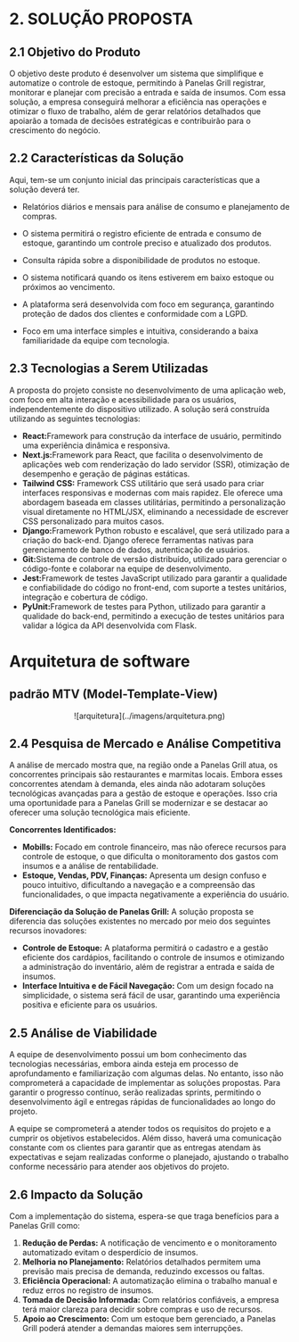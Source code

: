# **2. SOLUÇÃO PROPOSTA**

## **2.1 Objetivo do Produto**

<p>O objetivo deste produto é desenvolver um sistema que simplifique e automatize o controle de estoque, permitindo à Panelas Grill registrar, monitorar e planejar com precisão a entrada e saída de insumos. Com essa solução, a empresa conseguirá melhorar a eficiência nas operações e otimizar o fluxo de trabalho, além de gerar relatórios detalhados que apoiarão a tomada de decisões estratégicas e contribuirão para o crescimento do negócio.</p>

## **2.2 Características da Solução**

<p>Aqui, tem-se um conjunto inicial das principais características que a solução deverá ter.</p>

- <p>Relatórios diários e mensais para análise de consumo e planejamento de compras.</p>
- <p>O sistema permitirá o registro eficiente de entrada e consumo de estoque, garantindo um controle preciso e atualizado dos produtos.</p>
- <P>Consulta rápida sobre a disponibilidade de produtos no estoque.</p>
- <P>O sistema notificará quando os itens estiverem em baixo estoque ou próximos ao vencimento.
- <p>A plataforma será desenvolvida com foco em segurança, garantindo proteção de dados dos clientes e conformidade com a LGPD.</p>
- <p>Foco em uma interface simples e intuitiva, considerando a baixa familiaridade da equipe com tecnologia.</p>

## **2.3 Tecnologias a Serem Utilizadas**

<p>A proposta do projeto consiste no desenvolvimento de uma aplicação web, com foco em alta interação e acessibilidade para os usuários, independentemente do dispositivo utilizado. A solução será construída utilizando as seguintes tecnologias:</p>
<ul>
    <li><strong>React:</strong>Framework para construção da interface de usuário, permitindo uma experiência dinâmica e responsiva.</li>
    <li><strong>Next.js:</strong>Framework para React, que facilita o desenvolvimento de aplicações web com renderização do lado servidor (SSR), otimização de desempenho e geração de páginas estáticas.</li>
    <li><strong>Tailwind CSS:</strong> Framework CSS utilitário que será usado para criar interfaces responsivas e modernas com mais rapidez. Ele oferece uma abordagem baseada em classes utilitárias, permitindo a personalização visual diretamente no HTML/JSX, eliminando a necessidade de escrever CSS personalizado para muitos casos.</li>    
    <li><strong>Django:</strong>Framework Python robusto e escalável, que será utilizado para a criação do back-end. Django oferece ferramentas nativas para gerenciamento de banco de dados, autenticação de usuários.</li>
    <li><strong>Git:</strong>Sistema de controle de versão distribuído, utilizado para gerenciar o código-fonte e colaborar na equipe de desenvolvimento.</li>
    <li><strong>Jest:</strong>Framework de testes JavaScript utilizado para garantir a qualidade e confiabilidade do código no front-end, com suporte a testes unitários, integração e cobertura de código.</li>
    <li><strong>PyUnit:</strong>Framework de testes para Python, utilizado para garantir a qualidade do back-end, permitindo a execução de testes unitários para validar a lógica da API desenvolvida com Flask.</li>
</ul>

# **Arquitetura de software**

## **padrão MTV (Model-Template-View)**

<center>
  ![arquitetura](../imagens/arquitetura.png)
</center>

## **2.4 Pesquisa de Mercado e Análise Competitiva**

<p>A análise de mercado mostra que, na região onde a Panelas Grill atua, os concorrentes principais são restaurantes e marmitas locais. Embora esses concorrentes atendam à demanda, eles ainda não adotaram soluções tecnológicas avançadas para a gestão de estoque e operações. Isso cria uma oportunidade para a Panelas Grill se modernizar e se destacar ao oferecer uma solução tecnológica mais eficiente.</p>

<p><strong>Concorrentes Identificados:</strong></p>
<ul>
    <li><strong>Mobills:</strong> Focado em controle financeiro, mas não oferece recursos para controle de estoque, o que dificulta o monitoramento dos gastos com insumos e a análise de rentabilidade.</li>
    <li><strong>Estoque, Vendas, PDV, Finanças:</strong> Apresenta um design confuso e pouco intuitivo, dificultando a navegação e a compreensão das funcionalidades, o que impacta negativamente a experiência do usuário.</li>
</ul>

<p><strong>Diferenciação da Solução de Panelas Grill:</strong> A solução proposta se diferencia das soluções existentes no mercado por meio dos seguintes recursos inovadores:</p>

<ul>
    <li><strong>Controle de Estoque:</strong> A plataforma permitirá o cadastro e a gestão eficiente dos cardápios, facilitando o controle de insumos e otimizando a administração do inventário, além de registrar a entrada e saída de insumos.</li>
    <li><strong>Interface Intuitiva e de Fácil Navegação:</strong> Com um design focado na simplicidade, o sistema será fácil de usar, garantindo uma experiência positiva e eficiente para os usuários.</li>
</ul>

## **2.5 Análise de Viabilidade**

<p>A equipe de desenvolvimento possui um bom conhecimento das tecnologias necessárias, embora ainda esteja em processo de aprofundamento e familiarização com algumas delas. No entanto, isso não comprometerá a capacidade de implementar as soluções propostas. Para garantir o progresso contínuo, serão realizadas sprints, permitindo o desenvolvimento ágil e entregas rápidas de funcionalidades ao longo do projeto.</p>

<p>A equipe se comprometerá a atender todos os requisitos do projeto e a cumprir os objetivos estabelecidos. Além disso, haverá uma comunicação constante com os clientes para garantir que as entregas atendam às expectativas e sejam realizadas conforme o planejado, ajustando o trabalho conforme necessário para atender aos objetivos do projeto.</p>

## **2.6 Impacto da Solução**

<p>Com a implementação do sistema, espera-se que traga benefícios para a Panelas Grill como:</p>

<ol>
    <li><strong>Redução de Perdas:</strong> A notificação de vencimento e o monitoramento automatizado evitam o desperdício de insumos.</li>
    <li><strong>Melhoria no Planejamento:</strong> Relatórios detalhados permitem uma previsão mais precisa de demanda, reduzindo excessos ou faltas.</li>
    <li><strong>Eficiência Operacional:</strong>  A automatização elimina o trabalho manual e reduz erros no registro de insumos.</li>
    <li><strong>Tomada de Decisão Informada:</strong> Com relatórios confiáveis, a empresa terá maior clareza para decidir sobre compras e uso de recursos.</li>
    <li><strong>Apoio ao Crescimento:</strong> Com um estoque bem gerenciado, a Panelas Grill poderá atender a demandas maiores sem interrupções.</li>    
</ol>
